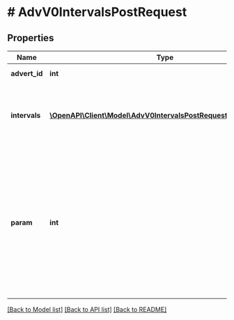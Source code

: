 # # AdvV0IntervalsPostRequest

## Properties

Name | Type | Description | Notes
------------ | ------------- | ------------- | -------------
**advert_id** | **int** | Идентификатор кампании. |
**intervals** | [**\OpenAPI\Client\Model\AdvV0IntervalsPostRequestIntervalsInner[]**](AdvV0IntervalsPostRequestIntervalsInner.md) | Массив новых значений для интервалов. &lt;br&gt; Максимальное количество интервалов &#x60;24&#x60;. |
**param** | **int** | Параметр, для которого будет внесено изменение. Должен быть значением &#x60;subjectId&#x60; (для кампании в поиске и рекомендациях), &#x60;setId&#x60; (для кампании в карточке товара) или &#x60;menuId&#x60; (для кампании в каталоге) |

[[Back to Model list]](../../README.md#models) [[Back to API list]](../../README.md#endpoints) [[Back to README]](../../README.md)
